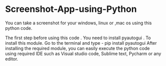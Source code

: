 # Screenshot-App-using-Python
You can take a screenshot for your windows, linux or ,mac os using this python code.

The first step before using this code . You need to install pyautogui .
To install this module. Go to the terminal and type
    - pip install pyautogui
 After installing the required module, you can easily execute the python code using required IDE such as Visual studio code, Sublime text, Pycharm or any editor.
